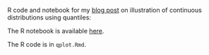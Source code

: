 R code and notebook for my [blog post](https://garstats.wordpress.com/2018/09/05/qplot/) on illustration of continuous distributions using quantiles:

The R notebook is available [here](docs/qplot.md).

The R code is in `qplot.Rmd`.

